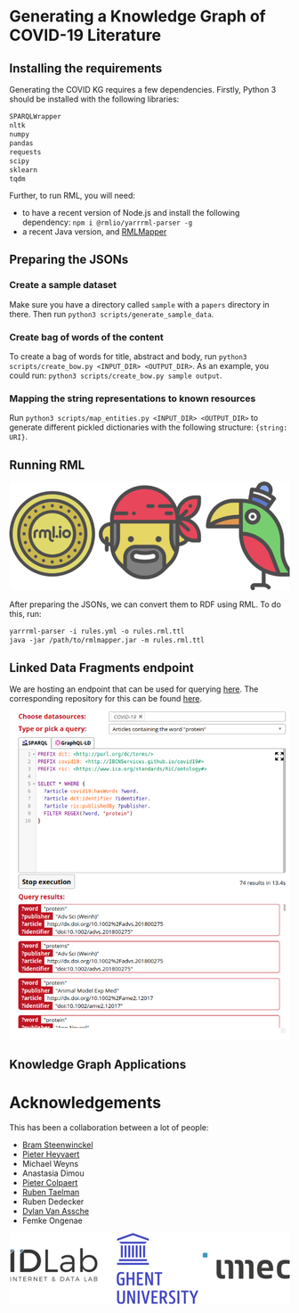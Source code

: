 # Generating a Knowledge Graph of COVID-19 Literature

## Installing the requirements

Generating the COVID KG requires a few dependencies. Firstly, Python 3 should be installed with the following libraries:
```
SPARQLWrapper
nltk
numpy
pandas
requests
scipy
sklearn
tqdm
```

Further, to run RML, you will need:
* to have a recent version of Node.js and install the following dependency: `npm i @rmlio/yarrrml-parser -g`
* a recent Java version, and [RMLMapper](https://github.com/RMLio/rmlmapper-java)


## Preparing the JSONs

### Create a sample dataset
Make sure you have a directory called `sample` with a `papers` directory in there. Then run `python3 scripts/generate_sample_data`.

### Create bag of words of the content
To create a bag of words for title, abstract and body, run `python3 scripts/create_bow.py <INPUT_DIR> <OUTPUT_DIR>`. As an example, you could run: `python3 scripts/create_bow.py sample output`.

### Mapping the string representations to known resources
Run `python3 scripts/map_entities.py <INPUT_DIR> <OUTPUT_DIR>` to generate different pickled dictionaries with the following structure: `{string: URI}`.

## Running RML

<div style="text-align:center">
	<img src="images/rml.png" />
</div>

After preparing the JSONs, we can convert them to RDF using RML. To do this, run:
```
yarrrml-parser -i rules.yml -o rules.rml.ttl
java -jar /path/to/rmlmapper.jar -m rules.rml.ttl
``` 

## Linked Data Fragments endpoint

We are hosting an endpoint that can be used for querying [here](https://query-covid19.linkeddatafragments.org/). The corresponding repository for this can be found [here](https://github.com/rubensworks/covid19-web-query-client).

<div style="text-align:center">
	<img src="images/ldf.png" />
</div>

## Knowledge Graph Applications

# Acknowledgements

This has been a collaboration between a lot of people:
* [Bram Steenwinckel](https://bsteenwi.github.io/)
* [Pieter Heyvaert](https://pieterheyvaert.com/)
* Michael Weyns
* Anastasia Dimou
* [Pieter Colpaert](https://pietercolpaert.be/)
* [Ruben Taelman](https://www.rubensworks.net/)
* Ruben Dedecker
* [Dylan Van Assche](https://www.dylanvanassche.be/)
* Femke Ongenae

<div style="text-align:center">
	<img src="images/idlab.png" />
</div>